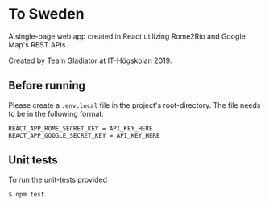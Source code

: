 # To Sweden

A single-page web app created in React utilizing Rome2Rio and Google Map's REST APIs.

Created by Team Gladiator at IT-Högskolan 2019.

## Before running
Please create a `.env.local` file in the project's root-directory.
The file needs to be in the following format:

    REACT_APP_ROME_SECRET_KEY = API_KEY_HERE
    REACT_APP_GOOGLE_SECRET_KEY = API_KEY_HERE

## Unit tests
To run the unit-tests provided

`$ npm test`
